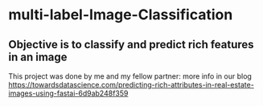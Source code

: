 # multi-label-Image-Classification

## Objective is to classify and predict rich features in an image

This project was done by me and my fellow partner:
more info in our blog https://towardsdatascience.com/predicting-rich-attributes-in-real-estate-images-using-fastai-6d9ab248f359
